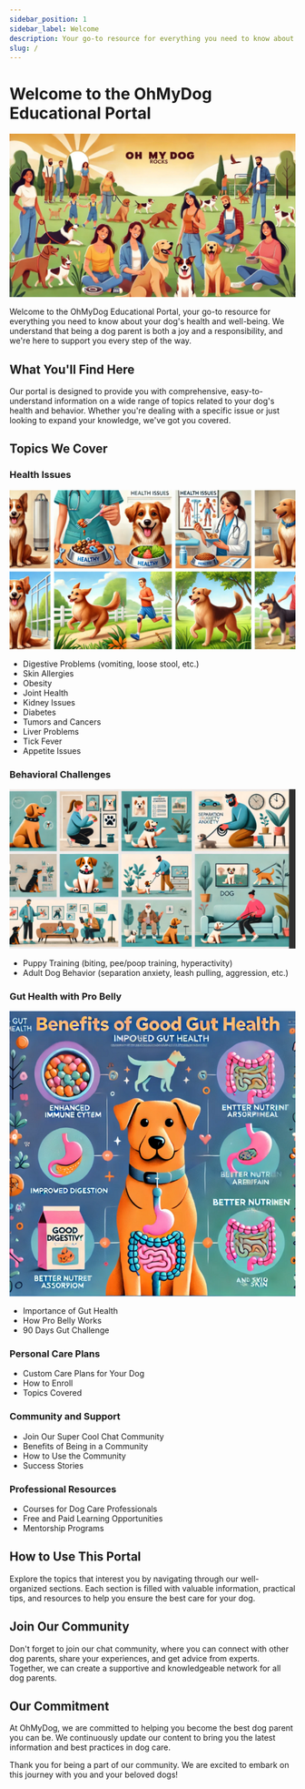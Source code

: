 ```yaml
---
sidebar_position: 1
sidebar_label: Welcome
description: Your go-to resource for everything you need to know about your dog's health and well-being.
slug: /
---
```


# Welcome to the OhMyDog Educational Portal

![OhMyDog Rocks Banner](../static/img/OhMyDog-Educational-Portal-Welcome.png)

Welcome to the OhMyDog Educational Portal, your go-to resource for everything you need to know about your dog's health and well-being. We understand that being a dog parent is both a joy and a responsibility, and we're here to support you every step of the way.

## What You'll Find Here

Our portal is designed to provide you with comprehensive, easy-to-understand information on a wide range of topics related to your dog's health and behavior. Whether you're dealing with a specific issue or just looking to expand your knowledge, we've got you covered.

## Topics We Cover
### Health Issues
![OhMyDog Rocks Banner](../static/img/OhMyDog-Educational-Portal-Welcome-Health-Issues.png)
- Digestive Problems (vomiting, loose stool, etc.)
- Skin Allergies
- Obesity
- Joint Health
- Kidney Issues
- Diabetes
- Tumors and Cancers
- Liver Problems
- Tick Fever
- Appetite Issues

### Behavioral Challenges
![OhMyDog Rocks Banner](../static/img/OhMyDog-Educational-Portal-Welcome-Behavior-Issues.png)
- Puppy Training (biting, pee/poop training, hyperactivity)
- Adult Dog Behavior (separation anxiety, leash pulling, aggression, etc.)

### Gut Health with Pro Belly
![OhMyDog Rocks Banner](../static/img/OhMyDog-Educational-Portal-Welcome-Probelly.png)
- Importance of Gut Health
- How Pro Belly Works
- 90 Days Gut Challenge

### Personal Care Plans
- Custom Care Plans for Your Dog
- How to Enroll
- Topics Covered

### Community and Support
- Join Our Super Cool Chat Community
- Benefits of Being in a Community
- How to Use the Community
- Success Stories

### Professional Resources
- Courses for Dog Care Professionals
- Free and Paid Learning Opportunities
- Mentorship Programs

## How to Use This Portal

Explore the topics that interest you by navigating through our well-organized sections. Each section is filled with valuable information, practical tips, and resources to help you ensure the best care for your dog.

## Join Our Community

Don't forget to join our chat community, where you can connect with other dog parents, share your experiences, and get advice from experts. Together, we can create a supportive and knowledgeable network for all dog parents.

## Our Commitment

At OhMyDog, we are committed to helping you become the best dog parent you can be. We continuously update our content to bring you the latest information and best practices in dog care.

Thank you for being a part of our community. We are excited to embark on this journey with you and your beloved dogs!
